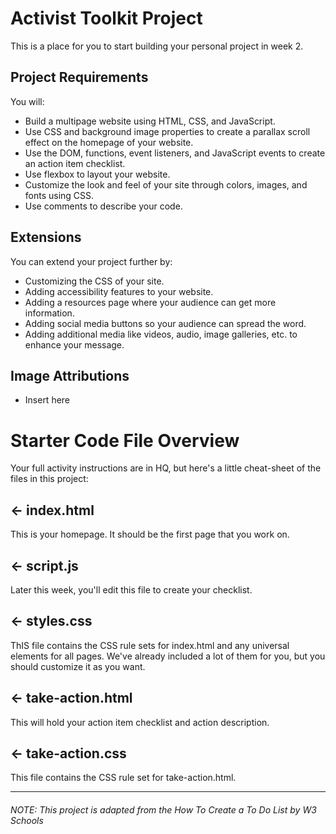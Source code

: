 # Activist Toolkit Project

This is a place for you to start building your personal project in week 2.

## Project Requirements

You will:

- Build a multipage website using HTML, CSS, and JavaScript.
- Use CSS and background image properties to create a parallax scroll effect on the homepage of your website.
- Use the DOM, functions, event listeners, and JavaScript events to create an action item checklist.
- Use flexbox to layout your website.
- Customize the look and feel of your site through colors, images, and fonts using CSS.
- Use comments to describe your code.

## Extensions

You can extend your project further by:

- Customizing the CSS of your site.
- Adding accessibility features to your website.
- Adding a resources page where your audience can get more information.
- Adding social media buttons so your audience can spread the word.
- Adding additional media like videos, audio, image galleries, etc. to enhance your message.

## Image Attributions

- Insert here

# Starter Code File Overview

Your full activity instructions are in HQ, but here's a little cheat-sheet of the files in this project:

## ← index.html

This is your homepage. It should be the first page that you work on.

## ← script.js

Later this week, you'll edit this file to create your checklist.

## ← styles.css

ThIS file contains the CSS rule sets for index.html and any universal elements for all pages.
We've already included a lot of them for you, but you should customize it as you want.

## ← take-action.html

This will hold your action item checklist and action description.

## ← take-action.css

This file contains the CSS rule set for take-action.html.

---

###### _NOTE: This project is adapted from the How To Create a To Do List by W3 Schools_
